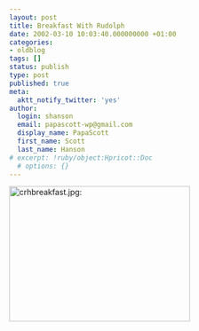 ```yaml
---
layout: post
title: Breakfast With Rudolph
date: 2002-03-10 10:03:40.000000000 +01:00
categories:
- oldblog
tags: []
status: publish
type: post
published: true
meta:
  aktt_notify_twitter: 'yes'
author:
  login: shanson
  email: papascott-wp@gmail.com
  display_name: PapaScott
  first_name: Scott
  last_name: Hanson
# excerpt: !ruby/object:Hpricot::Doc
  # options: {}
---
```

<p><img src="http://www.papascott.de/wordpress/wp-content/uploads/2002/03/crhbreakfast.jpg" height="244" width="325" border="0" alt="crhbreakfast.jpg: " /></p>
